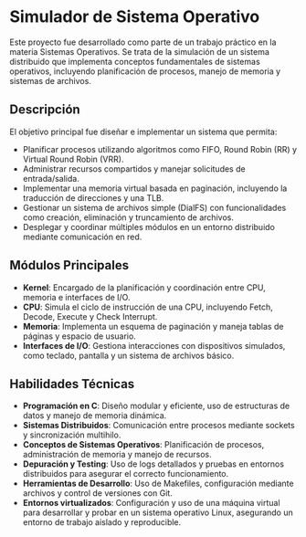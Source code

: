# Simulador de Sistema Operativo

Este proyecto fue desarrollado como parte de un trabajo práctico en la materia Sistemas Operativos. Se trata de la simulación de un sistema distribuido que implementa conceptos fundamentales de sistemas operativos, incluyendo planificación de procesos, manejo de memoria y sistemas de archivos.

## Descripción

El objetivo principal fue diseñar e implementar un sistema que permita:

- Planificar procesos utilizando algoritmos como FIFO, Round Robin (RR) y Virtual Round Robin (VRR).
- Administrar recursos compartidos y manejar solicitudes de entrada/salida.
- Implementar una memoria virtual basada en paginación, incluyendo la traducción de direcciones y una TLB.
- Gestionar un sistema de archivos simple (DialFS) con funcionalidades como creación, eliminación y truncamiento de archivos.
- Desplegar y coordinar múltiples módulos en un entorno distribuido mediante comunicación en red.

## Módulos Principales

- **Kernel**: Encargado de la planificación y coordinación entre CPU, memoria e interfaces de I/O.
- **CPU**: Simula el ciclo de instrucción de una CPU, incluyendo Fetch, Decode, Execute y Check Interrupt.
- **Memoria**: Implementa un esquema de paginación y maneja tablas de páginas y espacio de usuario.
- **Interfaces de I/O**: Gestiona interacciones con dispositivos simulados, como teclado, pantalla y un sistema de archivos básico.

## Habilidades Técnicas 

- **Programación en C**: Diseño modular y eficiente, uso de estructuras de datos y manejo de memoria dinámica.
- **Sistemas Distribuidos**: Comunicación entre procesos mediante sockets y sincronización multihilo.
- **Conceptos de Sistemas Operativos**: Planificación de procesos, administración de memoria y manejo de recursos.
- **Depuración y Testing**: Uso de logs detallados y pruebas en entornos distribuidos para asegurar el correcto funcionamiento.
- **Herramientas de Desarrollo**: Uso de Makefiles, configuración mediante archivos y control de versiones con Git.
- **Entornos virtualizados**: Configuración y uso de una máquina virtual para desarrollar y probar en un sistema operativo Linux, asegurando un entorno de trabajo aislado y reproducible.
